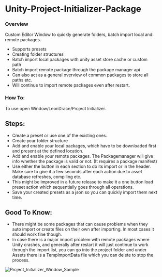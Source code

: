 # Unity-Project-Initializer-Package

### Overview
Custom Editor Window to quickly generate folders, batch import local and remote packages.
- Supports presets
- Creating folder structures
- Batch import local packages with unity asset store cache or custom path
- Batch import remote package through the package manager api
- Can also act as a general overview of common packages to store all paths etc.
- Will continue to import remote packages even after restart.

### How To:
To use open Window/LeonDrace/Project Initializer.

## Steps:
- Create a preset or use one of the existing ones.
- Create your folder structure
- Add and enable your local packages, which have to be downloaded first and present at the defined location.
- Add and enable your remote packages. The Packagemanager will give info whether the package is valid or not. (It requires a package manifest)
- Use either the button in each section to do its import or in the header. Make sure to give it a few seconds after each action due to asset database refreshes, compiling etc.
- This might be improved in a future release to make it a one button load preset action which sequentially goes through all operations.
- Save your created presets as a json so you can quickly import them next time.

## Good To Know:
- There might be some packages that can cause problems when they auto import or create files on their own after importing. In most cases it should work fine though.
- In case there is a major import problem with remote packages where Unity crashes, and generally after restart it will just continue to work through the import list, you can go into the project folder and under Assets there is a TempImportData file which you can delete to stop the process.

![Project_Initializer_Window_Sample](https://github.com/user-attachments/assets/0d9e063d-aa4e-491f-b41f-7b1b0c5817b9)
